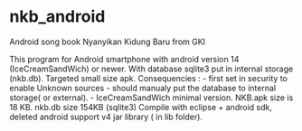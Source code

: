 # nkb_android
Android song book Nyanyikan Kidung Baru from GKI

This program for Android smartphone with android version 14 (IceCreamSandWich) or newer.
With database sqlite3 put in internal storage (nkb.db).
Targeted small size apk.
Consequencies : - first set in security to enable Unknown sources
                - should manualy put the database to internal storage( or external).
                - IceCreamSandWich minimal version.
NKB.apk size is 18 KB.
nkb.db size 154KB (sqlite3)
Compile with eclipse + android sdk, deleted android support v4 jar library ( in lib folder).
